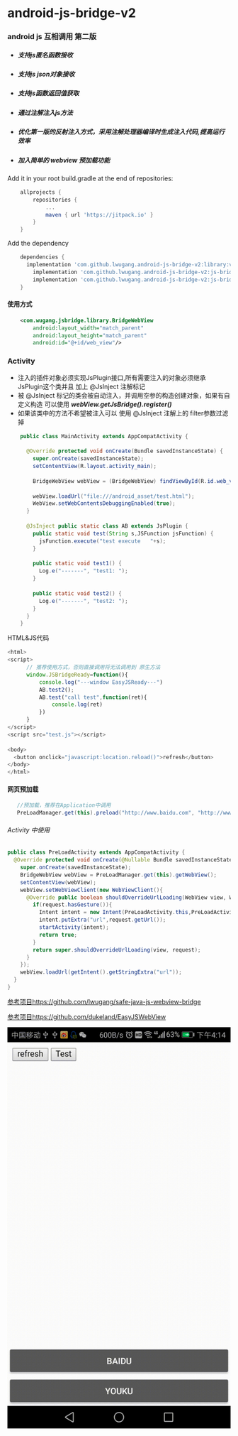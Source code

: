 # android-js-bridge-v2
### android js 互相调用 第二版
- ##### 支持js匿名函数接收
- ##### 支持js json对象接收
- ##### 支持js函数返回值获取
- ##### 通过注解注入js方法
- ##### 优化第一版的反射注入方式，采用注解处理器编译时生成注入代码,提高运行效率
- ##### 加入简单的 webview 预加载功能

Add it in your root build.gradle at the end of repositories:
~~~gradle
	allprojects {
		repositories {
			...
			maven { url 'https://jitpack.io' }
		}
	}
~~~

Add the dependency
~~~gradle
    dependencies {
      implementation 'com.github.lwugang.android-js-bridge-v2:library:v2.0'
	    implementation 'com.github.lwugang.android-js-bridge-v2:js-bridge-anno:v2.0'
	    implementation 'com.github.lwugang.android-js-bridge-v2:js-bridge-compiler:v2.0'
	}

~~~

#### 使用方式
~~~xml
	<com.wugang.jsbridge.library.BridgeWebView
        android:layout_width="match_parent"
        android:layout_height="match_parent"
        android:id="@+id/web_view"/>
~~~
### Activity
- 注入的插件对象必须实现JsPlugin接口,所有需要注入的对象必须继承JsPlugin这个类并且 加上 @JsInject 注解标记
- 被 @JsInject 标记的类会被自动注入，并调用空参的构造创建对象，如果有自定义构造 可以使用 ***webView.getJsBridge().register()***
- 如果该类中的方法不希望被注入可以 使用 @JsInject 注解上的 filter参数过滤掉
~~~java
    public class MainActivity extends AppCompatActivity {

      @Override protected void onCreate(Bundle savedInstanceState) {
        super.onCreate(savedInstanceState);
        setContentView(R.layout.activity_main);

        BridgeWebView webView = (BridgeWebView) findViewById(R.id.web_view);

        webView.loadUrl("file:///android_asset/test.html");
        WebView.setWebContentsDebuggingEnabled(true);
      }

      @JsInject public static class AB extends JsPlugin {
        public static void test(String s,JSFunction jsFunction) {
          jsFunction.execute("test execute   "+s);
        }

        public static void test1() {
          Log.e("-------", "test1: ");
        }

        public static void test2() {
          Log.e("-------", "test2: ");
        }
      }
    }
~~~
HTML&JS代码
~~~js
<html>
<script>
      // 推荐使用方式，否则直接调用将无法调用到 原生方法
      window.JSBridgeReady=function(){
          console.log("---window EasyJSReady---")
          AB.test2();
          AB.test("call test",function(ret){
              console.log(ret)
          })
      }
</script>
<script src="test.js"></script>

<body>
  <button onclick="javascript:location.reload()">refresh</button>
</body>
</html>
~~~
#### 网页预加载
~~~java
   //预加载，推荐在Application中调用
   PreLoadManager.get(this).preload("http://www.baidu.com", "http://www.youku.com");
~~~
###### Activity 中使用
~~~java
public class PreLoadActivity extends AppCompatActivity {
  @Override protected void onCreate(@Nullable Bundle savedInstanceState) {
    super.onCreate(savedInstanceState);
    BridgeWebView webView = PreLoadManager.get(this).getWebView();
    setContentView(webView);
    webView.setWebViewClient(new WebViewClient(){
      @Override public boolean shouldOverrideUrlLoading(WebView view, WebResourceRequest request) {
        if(request.hasGesture()){
          Intent intent = new Intent(PreLoadActivity.this,PreLoadActivity.class);
          intent.putExtra("url",request.getUrl());
          startActivity(intent);
          return true;
        }
        return super.shouldOverrideUrlLoading(view, request);
      }
    });
    webView.loadUrl(getIntent().getStringExtra("url"));
  }
}
~~~

[参考项目https://github.com/lwugang/safe-java-js-webview-bridge](https://github.com/lwugang/safe-java-js-webview-bridge)

[参考项目https://github.com/dukeland/EasyJSWebView](https://github.com/dukeland/EasyJSWebView)

![](https://github.com/lwugang/android-js-bridge-v2/blob/master/android-js-bridge-v2p.gif)
